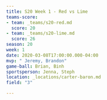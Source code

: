 ```yaml
---
title: S20 Week 1 - Red vs Lime
teams-score:
- team: _teams/s20-red.md
  score: 20
- team: _teams/s20-lime.md
  score: 26
season: 20
week: 1
date: 2020-03-08T17:00:00.000-04:00
mvp: " Jeremy, Brandon"
game-ball: Brian, Binh
sportsperson: Jenna, Steph
location: _locations/carter-baron.md
field: "3"

---
```

